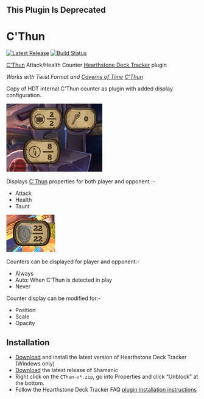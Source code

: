 ## This Plugin Is Deprecated

# C'Thun

[![Latest Release](https://img.shields.io/github/release-pre/batstyx/CThun.svg)](https://github.com/batstyx/CThun/releases) [![Build Status](https://github.com/batstyx/CThun/actions/workflows/build-and-release-on-push-or-pull-request.yml/badge.svg)](https://github.com/batstyx/CThun/actions/workflows/build-and-release-on-push-or-pull-request.yml)

[C'Thun](https://hearthstone.blizzard.com/en-gb/cards/38857-cthun) Attack/Health Counter [Hearthstone Deck Tracker](https://hsdecktracker.net/) plugin

*Works with Twist Format and [Caverns of Time](https://hearthstone.blizzard.com/en-gb/cards?set=caverns-of-time) [C'Thun](https://hearthstone.blizzard.com/en-gb/cards/102680-cthun)*

Copy of HDT internal C'Thun counter as plugin with added display configuration.

![Counter relative to HDT Spell/Jade counters](screenshots/cthun-relative-to-hdt-counters.png)

Displays [C'Thun](https://hearthstone.blizzard.com/en-gb/cards/38857-cthun) properties for both player and opponent :-

- Attack
- Health
- Taunt

![Counter with Taunt displayed](screenshots/cthun-22-22-taunt.png)

Counters can be displayed for player and opponent:-

- Always
- Auto: When C'Thun is detected in play
- Never

Counter display can be modified for:-

- Position
- Scale
- Opacity

## Installation

- [Download](https://hsreplay.net/downloads/) and install the latest version of Hearthstone Deck Tracker (Windows only)
- [Download](https://github.com/batstyx/CThun/releases/latest) the latest release of Shamanic
- Right click on the `CThun-v*.zip`, go into Properties and click “Unblock” at the bottom.
- Follow the Hearthstone Deck Tracker FAQ [plugin installation instructions](https://github.com/HearthSim/Hearthstone-Deck-Tracker/wiki/Available-Plugins)
